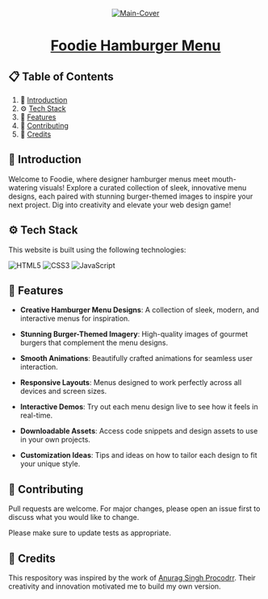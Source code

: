 <div align="center">
  <br />
   <a href="https://arpit73881.github.io/Foodie-Hamburger/" target="_blank"><img src="https://i.ibb.co/4dt2ywv/portfolio-6.png" alt="Main-Cover" border="0"></a>
  <br />

# [Foodie Hamburger Menu](https://arpit73881.github.io/Foodie-Hamburger/)

</div>

## 📋 <a name="table">Table of Contents</a>

1. 🤖 [Introduction](#introduction)
2. ⚙️ [Tech Stack](#techstack)
3. 🔋 [Features](#features)
4. 🚀 [Contributing](#contribute)
5. 🫡 [Credits](#credits)

## <a name="introduction">🤖 Introduction</a>

Welcome to Foodie, where designer hamburger menus meet mouth-watering visuals! Explore a curated collection of sleek, innovative menu designs, each paired with stunning burger-themed images to inspire your next project. Dig into creativity and elevate your web design game!

## <a name="techstack">⚙️ Tech Stack</a>

This website is built using the following technologies:

![HTML5](https://img.shields.io/badge/html5-%23E34F26.svg?style=for-the-badge&logo=html5&logoColor=white)
![CSS3](https://img.shields.io/badge/css3-%231572B6.svg?style=for-the-badge&logo=css3&logoColor=white)
![JavaScript](https://img.shields.io/badge/javascript-%23323330.svg?style=for-the-badge&logo=javascript&logoColor=%23F7DF1E)

## <a name="features">🔋 Features</a>

- **Creative Hamburger Menu Designs**: A collection of sleek, modern, and interactive menus for inspiration.

- **Stunning Burger-Themed Imagery**: High-quality images of gourmet burgers that complement the menu designs.

- **Smooth Animations**: Beautifully crafted animations for seamless user interaction.

- **Responsive Layouts**: Menus designed to work perfectly across all devices and screen sizes.

- **Interactive Demos**: Try out each menu design live to see how it feels in real-time.

- **Downloadable Assets**: Access code snippets and design assets to use in your own projects.

- **Customization Ideas**: Tips and ideas on how to tailor each design to fit your unique style.

## <a name="contribute"> 🚀 Contributing</a>

Pull requests are welcome. For major changes, please open an issue first
to discuss what you would like to change.

Please make sure to update tests as appropriate.

## 🫡 Credits

This respository was inspired by the work of [Anurag Singh Procodrr](https://github.com/procodrr). Their creativity and innovation motivated me to build my own version.
